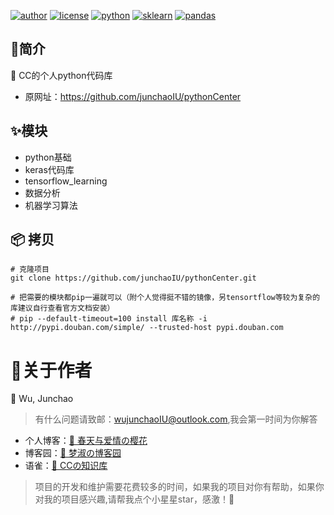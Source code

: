 [![author](https://img.shields.io/badge/author-WuJunchao-purple)](https://github.com/junchaoIU)
[![license](https://img.shields.io/crates/l/rustc-serialize)](https://github.com/junchaoIU/pythonCenter/blob/main/LICENSE)
[![python](https://img.shields.io/badge/python-3.7.6-yellowgreen)](https://github.com/facebook/react)
[![sklearn](https://img.shields.io/badge/sklearn-0.24.1-orange)](https://github.com/apachecn/sklearn-doc-zh)
[![pandas](https://img.shields.io/badge/pandas-1.2.1-green)](https://github.com/pandas-dev/pandas)

## 🌈简介
🎉  CC的个人python代码库
- 原网址：https://github.com/junchaoIU/pythonCenter

## ✨模块
- python基础
- keras代码库
- tensorflow_learning
- 数据分析
- 机器学习算法

## 📦 拷贝

```shell
# 克隆项目
git clone https://github.com/junchaoIU/pythonCenter.git

# 把需要的模块都pip一遍就可以（附个人觉得挺不错的镜像，另tensortflow等较为复杂的库建议自行查看官方文档安装）
# pip --default-timeout=100 install 库名称 -i http://pypi.douban.com/simple/ --trusted-host pypi.douban.com
```

# 🌸关于作者
🍧 Wu, Junchao 

> 有什么问题请致邮：wujunchaoIU@outlook.com,我会第一时间为你解答

- 个人博客：[🌸 春天与爱情の樱花](https://www.wujunchao.top)
- 博客园：[🌸 梦淑の博客园](http://cnblogs.wujunchao.top)
- 语雀：[🌸 CCの知识库](https://www.yuque.com/wujunchao)

> 项目的开发和维护需要花费较多的时间，如果我的项目对你有帮助，如果你对我的项目感兴趣,请帮我点个小星星star，感激！🍉






